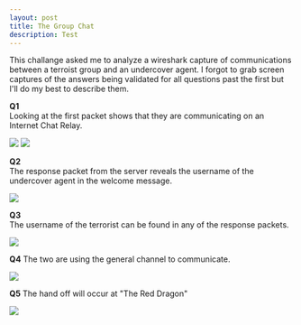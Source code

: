 ```yaml
---
layout: post
title: The Group Chat
description: Test
---
```


<p class="message">
  This challange asked me to analyze a wireshark capture of communications between a terroist group and an undercover agent.
  I forgot to grab screen captures of the answers being validated for all questions past the first but I'll do my best to describe them.
</p>

**Q1**\
Looking at the first packet shows that they are communicating on an Internet Chat Relay.

<img src="https://raw.githubusercontent.com/lukej2680/lukej2680.github.io/master/_images/ncl_fall2020/network_traffic_analysis/thegroupchat_q1_screenshot.png">
<img src="https://raw.githubusercontent.com/lukej2680/lukej2680.github.io/master/_images/ncl_fall2020/network_traffic_analysis/thegroupchat_q1_proof.png">

**Q2**\
The response packet from the server reveals the username of the undercover agent in the welcome message.

<img src="https://raw.githubusercontent.com/lukej2680/lukej2680.github.io/master/_images/ncl_fall2020/network_traffic_analysis/thegroupchat_q2_screenshot.png">

**Q3**\
The username of the terrorist can be found in any of the response packets.

<img src="https://raw.githubusercontent.com/lukej2680/lukej2680.github.io/master/_images/ncl_fall2020/network_traffic_analysis/thegroupchat_q3_screenshot.png">

**Q4**
The two are using the general channel to communicate.

<img src="https://raw.githubusercontent.com/lukej2680/lukej2680.github.io/master/_images/ncl_fall2020/network_traffic_analysis/thegroupchat_q3_screenshot.png">

**Q5**
The hand off will occur at "The Red Dragon"

<img src="https://raw.githubusercontent.com/lukej2680/lukej2680.github.io/master/_images/ncl_fall2020/network_traffic_analysis/thegroupchat_q4_screenshot.png">
